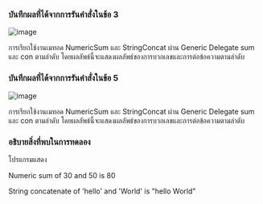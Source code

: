 ### บันทึกผลที่ได้จากการรันคำสั่งในข้อ 3
![image](https://github.com/Chaiyapa/03376836-OOP-2566-Lab-15/assets/144195729/321ef548-c0de-402e-b450-ce74bccfd057)

การเรียกใช้งานเมทอด NumericSum และ StringConcat ผ่าน Generic Delegate sum และ con ตามลำดับ โดยผลลัพธ์นี้จะแสดงผลลัพธ์ของการบวกเลขและการต่อข้อความตามลำดับ

### บันทึกผลที่ได้จากการรันคำสั่งในข้อ 5
![image](https://github.com/Chaiyapa/03376836-OOP-2566-Lab-15/assets/144195729/7eb73e3d-e401-4605-8b65-f37ac0013fce)

การเรียกใช้งานเมทอด NumericSum และ StringConcat ผ่าน Generic Delegate sum และ con ตามลำดับ โดยผลลัพธ์นี้จะแสดงผลลัพธ์ของการบวกเลขและการต่อข้อความตามลำดับ

### อธิบายสิ่งที่พบในการทดลอง
โปรแกรมแสดง

Numeric sum of 30 and 50 is 80

String concatenate of 'hello' and 'World' is "hello World"
